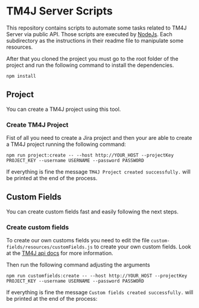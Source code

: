 # TM4J Server Scripts #

This repository contains scripts to automate some tasks related to TM4J Server via public API. Those scripts are executed by 
[NodeJs](https://nodejs.org/). Each subdirectory as the instructions in their readme file to manipulate some resources.

After that you cloned the project you must go to the root folder of the project and run the following command to install the dependencies. 
```
npm install
```
## Project ##

You can create a TM4J project using this tool.

### Create TM4J Project ###
Fist of all you need to create a Jira project and then your are able to create a TM4J project running the following command:
```
npm run project:create -- --host http://YOUR_HOST --projectKey PROJECT_KEY --username USERNAME --password PASSWORD
```

If everything is fine the message `TM4J Project created successfully.` will be printed at the end of the process.


## Custom Fields ##

You can create custom fields fast and easily following the next steps.

### Create custom fields ###


To create our own customs fields you need to edit the file `custom-fields/resources/customFields.js` to create your own custom fields. 
Look at the [TM4J api docs](https://support.smartbear.com/tm4j-server/api-docs/v1/) for more information.

Then run the following command adjusting the arguments

```
npm run customfields:create -- --host http://YOUR_HOST --projectKey PROJECT_KEY --username USERNAME --password PASSWORD
```

If everything is fine the message `Custom fields created successfully.` will be printed at the end of the process: 






